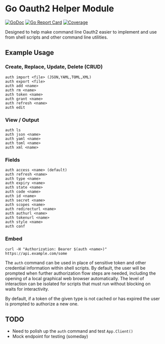 # Go Oauth2 Helper Module

[![GoDoc](https://godoc.org/gitlab.com/rwxrob/auth-go?status.svg)](https://godoc.org/gitlab.com/rwxrob/auth-go)
[![Go Report Card](https://goreportcard.com/badge/gitlab.com/rwxrob/auth-go)](https://goreportcard.com/report/gitlab.com/rwxrob/auth-go)
[![Coverage](https://gocover.io/_badge/gitlab.com/rwxrob/auth-go)](https://gocover.io/gitlab.com/rwxrob/auth-go)

Designed to help make command line Oauth2 easier to implement and use
from shell scripts and other command line utilities.

## Example Usage

### Create, Replace, Update, Delete (CRUD)

```
auth import <file> (JSON,YAML,TOML,XML)
auth export <file>
auth add <name>
auth rm <name>
auth token <name>
auth grant <name>
auth refresh <name>
auth edit
```

### View / Output

```
auth ls
auth json <name>
auth yaml <name>
auth toml <name>
auth xml <name>
```

### Fields

```
auth access <name> (default)
auth refresh <name>
auth type <name>
auth expiry <name>
auth state <name>
auth code <name>
auth id <name>
auth secret <name>
auth scopes <name>
auth redirecturl <name>
auth authurl <name>
auth tokenurl <name>
auth style <name>
auth conf 
```
### Embed

```
curl -H "Authorization: Bearer $(auth <name>)" https://api.example.com/some
```

The `auth` command can be used in place of sensitive token and other
credential information within shell scripts. By default, the user will
be prompted when further authorization flow steps are needed, including
the opening of a local graphical web browser automatically. The level of
interaction can be isolated for scripts that must run without blocking
on waits for interactivity.

By default, if a token of the given type is not cached or has expired
the user is prompted to authorize a new one.

## TODO

* Need to polish up the `auth` command and test `App.Client()`
* Mock endpoint for testing (someday)
